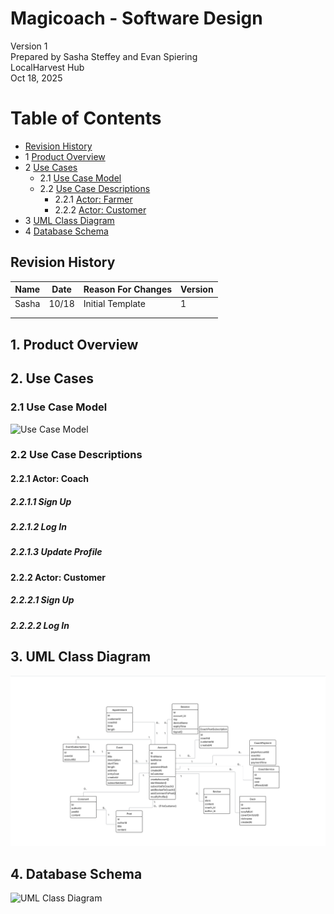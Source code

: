 # Magicoach - Software Design

Version 1  
Prepared by Sasha Steffey and Evan Spiering\
LocalHarvest Hub\
Oct 18, 2025

Table of Contents
=================
* [Revision History](#revision-history)
* 1 [Product Overview](#1-product-overview)
* 2 [Use Cases](#2-use-cases)
    * 2.1 [Use Case Model](#21-use-case-model)
    * 2.2 [Use Case Descriptions](#22-use-case-descriptions)
        * 2.2.1 [Actor: Farmer](#221-actor-coach)
        * 2.2.2 [Actor: Customer](#222-actor-customer)
* 3 [UML Class Diagram](#3-uml-class-diagram)
* 4 [Database Schema](#4-database-schema)

## Revision History
| Name  | Date  | Reason For Changes | Version   |
|-------|-------|--------------------| --------- |
| Sasha | 10/18 | Initial Template   |    1      |
|       |       |                    |           |
|       |       |                    |           |

## 1. Product Overview

## 2. Use Cases
### 2.1 Use Case Model
![Use Case Model](https://github.com/cmsteffey/340-team2/blob/main/doc/Object-Oriented-Design/use-case.png)

### 2.2 Use Case Descriptions

#### 2.2.1 Actor: Coach
##### 2.2.1.1 Sign Up
##### 2.2.1.2 Log In
##### 2.2.1.3 Update Profile

#### 2.2.2 Actor: Customer
##### 2.2.2.1 Sign Up
##### 2.2.2.2 Log In

## 3. UML Class Diagram
![UML Class Diagram](https://github.com/cmsteffey/340-team2/blob/main/doc/Object-Oriented-Design/class-diagram.png)
## 4. Database Schema
![UML Class Diagram](https://github.com/cmsteffey/340-team2/blob/main/doc/Object-Oriented-Design/schema.png)